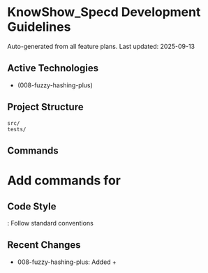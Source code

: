 # KnowShow_Specd Development Guidelines

Auto-generated from all feature plans. Last updated: 2025-09-13

## Active Technologies

 - (008-fuzzy-hashing-plus)

## Project Structure

```
src/
tests/
```

## Commands

# Add commands for

## Code Style

: Follow standard conventions

## Recent Changes

- 008-fuzzy-hashing-plus: Added  +

<!-- MANUAL ADDITIONS START -->
<!-- MANUAL ADDITIONS END -->
